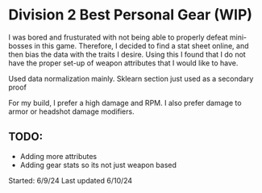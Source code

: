 # Division 2 Best Personal Gear (WIP)

I was bored and frusturated with not being able to properly defeat mini-bosses in this game. Therefore, I decided
to find a stat sheet online, and then bias the data with the traits I desire. Using this I found that I do not have the proper set-up
of weapon attributes that I would like to have. 

Used data normalization mainly. Sklearn section just used as a secondary proof


For my build, I prefer a high damage and RPM. I also prefer damage to armor or headshot damage modifiers.


## TODO: 
 - Adding more attributes
 - Adding gear stats so its not just weapon based

Started: 6/9/24
Last updated 6/10/24